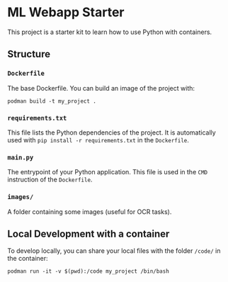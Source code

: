 # ML Webapp Starter

This project is a starter kit to learn how to use Python with containers.

## Structure

### `Dockerfile`

The base Dockerfile. You can build an image of the project with:

```
podman build -t my_project .
```

### `requirements.txt`

This file lists the Python dependencies of the project. It is automatically used with `pip install -r requirements.txt` in the `Dockerfile`.

### `main.py`

The entrypoint of your Python application. This file is used in the `CMD` instruction of the `Dockerfile`.

### `images/`

A folder containing some images (useful for OCR tasks).

## Local Development with a container

To develop locally, you can share your local files with the folder `/code/` in the container:

```
podman run -it -v $(pwd):/code my_project /bin/bash
```
